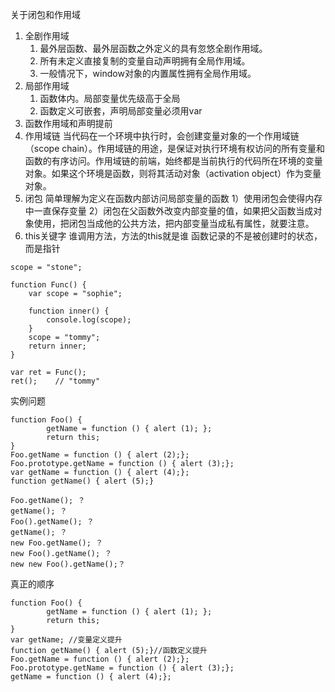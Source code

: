 关于闭包和作用域
1. 全剧作用域
	1. 最外层函数、最外层函数之外定义的具有忽悠全剧作用域。
	2. 所有未定义直接复制的变量自动声明拥有全局作用域。
	3. 一般情况下，window对象的内置属性拥有全局作用域。
2. 局部作用域
	1. 函数体内。局部变量优先级高于全局
	2. 函数定义可嵌套，声明局部变量必须用var
3. 函数作用域和声明提前
4. 作用域链
当代码在一个环境中执行时，会创建变量对象的一个作用域链（scope chain）。作用域链的用途，是保证对执行环境有权访问的所有变量和函数的有序访问。作用域链的前端，始终都是当前执行的代码所在环境的变量对象。如果这个环境是函数，则将其活动对象（activation object）作为变量对象。
5. 闭包
简单理解为定义在函数内部访问局部变量的函数
1）使用闭包会使得内存中一直保存变量
2）闭包在父函数外改变内部变量的值，如果把父函数当成对象使用，把闭包当成他的公共方法，把内部变量当成私有属性，就要注意。
6. this关键字
谁调用方法，方法的this就是谁
函数记录的不是被创建时的状态，而是指针
```
scope = "stone";

function Func() {
    var scope = "sophie";

    function inner() {
        console.log(scope);
    }
    scope = "tommy";
    return inner;
}

var ret = Func();
ret();    // "tommy"
```

实例问题
```
function Foo() { 
		getName = function () { alert (1); }; 
		return this; 
} 
Foo.getName = function () { alert (2);}; 
Foo.prototype.getName = function () { alert (3);}; 
var getName = function () { alert (4);}; 
function getName() { alert (5);}

Foo.getName(); ？
getName(); ？
Foo().getName(); ？
getName(); ？
new Foo.getName(); ？
new Foo().getName(); ？
new new Foo().getName();？
```

真正的顺序
```
function Foo() { 
		getName = function () { alert (1); }; 
		return this; 
} 
var getName; //变量定义提升
function getName() { alert (5);}//函数定义提升
Foo.getName = function () { alert (2);}; 
Foo.prototype.getName = function () { alert (3);}; 
getName = function () { alert (4);}; 
```